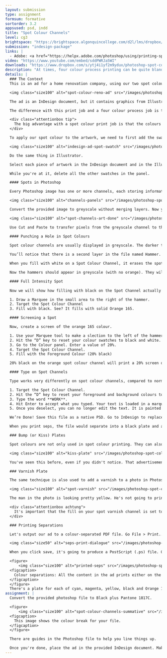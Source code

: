 ```yaml
---
layout: submission
type: assignment
formsum: formative
sortorder: 3.2
appsused: psd, indd
title: "Spot Colour Channels"
level: cg3
brightspace: "https://brightspace.algonquincollege.com/d2l/lms/dropbox/user/folder_submit_files.d2l?db=162713&grpid=0&isprv=&bp=0&ou=193261"
submission: "indesign-package"
links: |
  - Adobe: <a href="https://helpx.adobe.com/photoshop/using/printing-spot-colors.html" target="_blank" title="Spot Colour Channels">Spot Colour Channels</a>
video: "https://www.youtube.com/embed/sddPWRJa5WI"
downloads: "https://www.dropbox.com/s/ytj4i1yf2m9ydux/photoshop-spot-colour-channels.zip?dl=1"
description: "At times, four colour process printing can be quite bland. There are times when you want a more crafted printed piece with more accurate colours and more punch. This is where spot colour printing can come to the rescue."
details: |
  ### The Context
  This is an ad for a home renovation company, using our two spot colours. Every element in this ad is either black or in Pantone 165. The first frame shows the black content of the ad in InDesign. The second is all the orange 165 content. The third plate shows the colour composite.

  <img class="size100" alt="spot-colour-reno-ad" src="/images/photoshop-spot-colour-channels/spot-colour-reno-ad.jpg">

  The ad is an InDesign document, but it contains graphics from Illustrator (the logo) and Photoshop (the photo). No matter which application produced the artwork, it needs to be either in black or in our spot colour.

  The difference with this print job and a four colour process job is that only two printing plates are produced rather than four. Less ink is used. It's run on a smaller, two-colour press. A job like this could be given to a small printer who possibly charges less than a large operation.

  <div class="attentionbox tip">
    The big advantage with a spot colour print job is that the colours reproduce way more accurately. They can also be more intense.
  </div>

  To apply our spot colour to the artwork, we need to first add the swatches in the Swatches panel in both InDesign and in Illustrator. The process is different in Photoshop. In the InDesign document, go to your Swatches panel menu. Choose New Swatch....

  <img class="size100" alt="indesign-ad-spot-swatch" src="/images/photoshop-spot-colour-channels/indesign-ad-spot-swatch.jpg">

  Do the same thing in Illustrator.

  Select each piece of artwork in the InDesign document and in the Illustrator document. Apply the approriate spot colour to each. What's orange needs to be in Pantone 165 C. What's black needs to be in the regular black swatch you have in your Swatches panel.

  While you're at it, delete all the other swatches in the panel.

  #### Spots in Photoshop

  Every Photoshop image has one or more channels, each storing information about colour elements in the image. The number of default colour channels in an image depends on its colour mode. For example, a CMYK image has four channels, one each for cyan, magenta, yellow, and black information. Think of a channel as analogous to a plate in the printing process, with a separate plate applying each layer of colour. Spot colour channels are used to add spot colour plates for printing.

  <img class="size100" alt="channels-panels" src="/images/photoshop-spot-colour-channels/channels-panels.jpg">

  Convert the provided image to greyscale without merging layers. Now you can add a new spot colour channel with Pantone 165 C. 

  <img class="size100" alt="spot-channels-art-done" src="/images/photoshop-spot-colour-channels/spot-channels-art-done.jpg">

  Use Cut and Paste to transfer pixels from the greyscale channel to the orange channel. Turn off all but the background layer's visibility. Hit the D key to set your swatches to the default black and white. Select, then cut and paste it onto our new orange channel.

  #### Punching a Hole in Spot Colours

  Spot colour channels are usually displayed in greyscale. The darker the content, the more intense the application of the spot colour.
  
  You’ll notice that there is a second layer in the file named Hammer. Turn on its visibility. Notice that the hammers are covered with orange. To reveal the hammers, simply draw a marquee which covers the hammers. Target the Pantone 165 C channel. Fill with white.

  When you fill with white on a Spot Colour Channel, it erases the spot colour in the canvas.

  Now the hammers should appear in greyscale (with no orange). They will print on the black plate when colour separated.

  #### Full Intensity Spot
  
  Now we will show how filling with black on the Spot Channel actually applies 100% of the Spot Colour in the canvas.

  1. Draw a Marquee in the small area to the right of the hammer.
  2. Target the Spot Colour Channel
  3. Fill with black. See? It fills with solid Orange 165.

  #### Screening a Spot

  Now, create a screen of the orange 165 colour.

  1. Use your Marquee tool to make a slection to the left of the hammer.
  2. Hit the “D” key to reset your colour swatches to black and white.
  3. Go to the Colour panel. Enter a value of 20%.
  4. Target the Spot Colour Channel.
  5. Fill with the Foreground Colour (20% black)

  20% black on the orange spot colour channel will print a 20% screen of Pantone 165 C.

  #### Type on Spot Channels

  Type works very differently on spot colour channels, compared to normal type in Photoshop. To start with, it is not vector data. These means that it is way less editable. It also means that there are no font file dependancies with such a file. Let’s try.

  1. Target the Spot Colour Channel.
  2. Hit the “D” key to reset your foreground and background colours to black and white.
  3. Type the word **WORK**.
  4. Hit Enter to accept what you typed. Your text is loaded in a marquee which you can move around while the Marquee tool is active.
  5. Once you deselect, you can no longer edit the text. It is painted in Pantone 165.

  We’re Done! Save this file as a native PSD. Go to InDesign to replace the linked CMYK file with the 2 colour file. You can check your colour break using the Separations Preview panel. Go <span class="command">Window > Output > Separations Preview</span>. Turn off the visibility of all but the black and orange plates. Your ad content should all still be showing on screen.

  When you print seps, the file would separate into a black plate and a Pantone 165 plate.

  ### Bump (or Kiss) Plates

  Spot colours are not only used in spot colour printing. They can also be used to augment a four colour process print job.

  <img class="size100" alt="kiss-plate" src="/images/photoshop-spot-colour-channels/kiss-plate.jpg">

  You've seen this before, even if you didn't notice. That advertisement for makeup where the lipstick on the model looks more intense than the rest of the inks in the ad. They've likely printed the whole ad in CMYK, then they printed a spot colour only on her lips.

  ### Varnish Plate

  The same technique is also used to add a varnish to a photo in Photoshop. Add a spot colour (of any colour), then name it Varnish. This will produce another plate at the printer's with which they will print the spot varnish over only those areas of the image.

  <img class="size100" alt="spot-varnish" src="/images/photoshop-spot-colour-channels/spot-varnish.jpg">

  The man in the photo is looking pretty yellow. He's not going to print that way. That's our spot colour plate we created to contain the coverage for the spot varnish. The varnish will be applied where the black coverage is in the photo on the right.

  <div class="attentionbox achtung">
    It's important that the fill on your spot varnish channel is set to 100% black. We don't screen varnishes.
  </div>

  ### Printing Separations

  Let's output our ad to a colour-separated PDF file. Go File > Print...

  <img class="size50" alt="seps-print-dialogue" src="/images/photoshop-spot-colour-channels/seps-print-dialogue.jpg">

  When you click save, it's going to produce a PostScript (.ps) file. Open it with Preview.app. You'll see that you have 5 pages. Save it as a PDF file in your project folder.

  <figure>
      <img class="size100" alt="printed-seps" src="/images/photoshop-spot-colour-channels/printed-seps.jpg">
  <figcaption>
    Colour separations: All the content in the ad prints either on the black or the orange plate.
  </figcaption>
  </figure>
  There's a plate for each of cyan, magenta, yellow, black and Orange 165 C. The first three should have no content on them. When I have a spot colour job, I actually print these on paper. I write on the pages Doesn't Print and Prints 165C. There will be no excuses if something goes arwry at the printer's. You've covered your bases.
assignment: |
  Convert the provided photoshop file to Black plus Pantone 1817C.

  <figure>
      <img class="size100" alt="spot-colour-channels-summative" src="/images/photoshop-spot-colour-channels/spot-colour-channels-summative.jpg">
  <figcaption>
    This image shows the colour break for your file.
  </figcaption>
  </figure>

  There are guides in the Photoshop file to help you line things up.

  Once you're done, place the ad in the provided InDesign document. Make sure to check the Separations Preview panel to make sure the colour break is correct.
---
```


